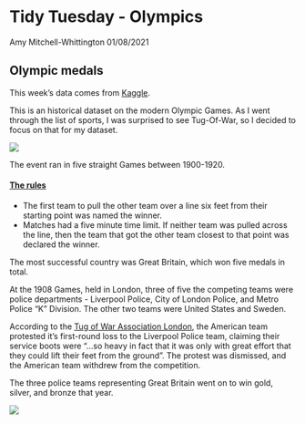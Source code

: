 Tidy Tuesday - Olympics
================
Amy Mitchell-Whittington
01/08/2021

## Olympic medals

This week’s data comes from
[Kaggle](https://www.kaggle.com/heesoo37/120-years-of-olympic-history-athletes-and-results?select=noc_regions.csv).

This is an historical dataset on the modern Olympic Games. As I went
through the list of sports, I was surprised to see Tug-Of-War, so I
decided to focus on that for my dataset.

![](https://media.giphy.com/media/2xPJgvjnr456xOQTmW/giphy.gif)

The event ran in five straight Games between 1900-1920.

#### [The rules](https://olympic.ca/2014/07/22/olympic-tug-of-war-and-its-controversial-demise/)

-   The first team to pull the other team over a line six feet from
    their starting point was named the winner.
-   Matches had a five minute time limit. If neither team was pulled
    across the line, then the team that got the other team closest to
    that point was declared the winner.

The most successful country was Great Britain, which won five medals in
total.

At the 1908 Games, held in London, three of five the competing teams
were police departments - Liverpool Police, City of London Police, and
Metro Police “K” Division. The other two teams were United States and
Sweden.

According to the [Tug of War Association
London](http://tugofwar.co.uk/olympics-history), the American team
protested it’s first-round loss to the Liverpool Police team, claiming
their service boots were “…so heavy in fact that it was only with great
effort that they could lift their feet from the ground”. The protest was
dismissed, and the American team withdrew from the competition.

The three police teams representing Great Britain went on to win gold,
silver, and bronze that year.

<img src="test_files/figure-gfm/tug plot-1.png" style="display: block; margin: auto;" />
